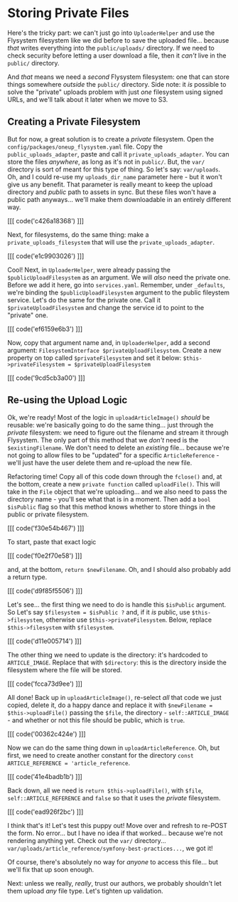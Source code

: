 # Storing Private Files

Here's the tricky part: we can't just go into `UploaderHelper` and use the Flysystem
filesystem like we did before to save the uploaded file... because *that* writes
everything into the `public/uploads/` directory. If we need to check security before
letting a user download a file, then it *can't* live in the `public/` directory.

And *that* means we need a *second* Flysystem filesystem: one that can store
things somewhere *outside* the `public/` directory. Side note: it *is* possible
to solve the "private" uploads problem with just *one* filesystem using signed URLs,
and we'll talk about it later when we move to S3.

## Creating a Private Filesystem

But for now, a great solution is to create a *private* filesystem. Open the
`config/packages/oneup_flysystem.yaml` file. Copy the `public_uploads_adapter`, paste
and call it `private_uploads_adapter`. You can store the files *anywhere*, as long
as it's not in `public/`. But, the `var/` directory is sort of meant for this type
of thing. So let's say: `var/uploads`. Oh, and I could re-use my `uploads_dir_name`
parameter here - but it won't give us any benefit. That parameter is really meant
to keep the upload directory and *public* path to assets in sync. But these files
won't have a public path anyways... we'll make them downloadable in an entirely
different way.

[[[ code('c426a18368') ]]]

Next, for filesystems, do the same thing: make a `private_uploads_filesystem` that
will use the `private_uploads_adapter`.

[[[ code('e1c9903026') ]]]

Cool! Next, in `UploaderHelper`, were already passing the `$publicUploadFilesystem`
as an argument. We will *also* need the private one. Before we add it here, go into
`services.yaml`. Remember, under `_defaults`, we're binding the
`$publicUploadFilesystem` argument to the public fileystem service. Let's do the
same for the private one. Call it `$privateUploadFilesystem` and change the service
id to point to the "private" one.

[[[ code('ef6159e6b3') ]]]

Now, copy that argument name and, in `UploaderHelper`, add a second argument:
`FilesystemInterface $privateUploadFilesystem`. Create a new property on top
called `$privateFilesystem` and set it below:
`$this->privateFilesystem = $privateUploadFilesystem`

[[[ code('9cd5cb3a00') ]]]

## Re-using the Upload Logic

Ok, we're ready! Most of the logic in `uploadArticleImage()` *should* be reusable:
we're basically going to do the same thing... just through the *private* filesystem:
we need to figure out the filename and stream it through Flysystem. The only part
of this method that we *don't* need is the `$existingFilename`. We don't need to
delete an *existing* file... because we're not going to allow files to be "updated"
for a specific `ArticleReference` - we'll just have the user delete them and
re-upload the new file.

Refactoring time! Copy all of this code down through the `fclose()` and, at the bottom,
create a new `private function` called `uploadFile()`. This will take in the
`File` object that we're uploading... and we also need to pass the directory name -
you'll see what that is in a moment. Then add a `bool $isPublic` flag so that this
method knows whether to store things in the public or private filesystem.

[[[ code('f30e54b467') ]]]

To start, paste that exact logic

[[[ code('f0e2f70e58') ]]]

and, at the bottom, `return $newFilename`. Oh, and I should also probably add a
return type.

[[[ code('d9f85f5506') ]]]

Let's see... the first thing we need to do is handle this `$isPublic` argument. So
Let's say `$filesystem = $isPublic ?` and, if it *is* public, use `$this->filesystem`,
otherwise use `$this->privateFilesystem`. Below, replace `$this->filesystem` with
`$filesystem`.

[[[ code('d11e005714') ]]]

The other thing we need to update is the directory: it's hardcoded to `ARTICLE_IMAGE`.
Replace that with `$directory`: this is the directory inside the filesystem where
the file will be stored.

[[[ code('fcca73d9ee') ]]]

All done! Back up in `uploadArticleImage()`, re-select *all* that code we just copied,
delete it, do a happy dance and replace it with `$newFilename = $this->uploadFile()`
passing the `$file`, the directory - `self::ARTICLE_IMAGE` - and whether or not
this file should be public, which is `true`.

[[[ code('00362c424e') ]]]

Now we can do the same thing down in `uploadArticleReference`. Oh, but first, we
need to create another constant for the directory
`const ARTICLE_REFERENCE = 'article_reference`.

[[[ code('41e4badb1b') ]]]

Back down, all we need is `return $this->uploadFile()`, with `$file`,
`self::ARTICLE_REFERENCE` and `false` so that it uses the *private* filesystem.

[[[ code('ead926f2bc') ]]]

I think that's it! Let's test this puppy out! Move over and refresh to re-POST
the form. No error... but I have no idea if that worked... because we're not rendering
anything yet. Check out the `var/` directory...
`var/uploads/article_reference/symfony-best-practices...`, we got it!

Of course, there's absolutely no way for *anyone* to access this file... but we'll
fix that up soon enough.

Next: unless we really, *really*, trust our authors, we probably shouldn't let
them upload *any* file type. Let's tighten up validation.

